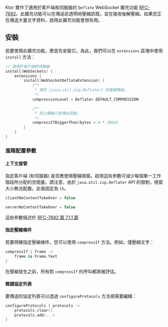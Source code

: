 [//]: # (title: WebSocket Deflate 擴充功能)

Ktor 實作了適用於客戶端和伺服器的 `Deflate` WebSocket 擴充功能 [RFC-7692](https://tools.ietf.org/html/rfc7692)。此擴充功能可以在傳送前透明地壓縮訊框，並在接收後解壓縮。如果您正在傳送大量文字資料，啟用此擴充功能會很有用。

## 安裝

若要使用此擴充功能，應首先安裝它。為此，我們可以在 `extensions` 區塊中使用 `install` 方法：

```kotlin
// 適用於客戶端和伺服器
install(WebSockets) {
    extensions {
        install(WebSocketDeflateExtension) {
            /**
             * 用於 [java.util.zip.Deflater] 的壓縮等級。
             */
            compressionLevel = Deflater.DEFAULT_COMPRESSION

            /**
             * 防止壓縮小型傳出訊框。
             */
            compressIfBiggerThan(bytes = 4 * 1024)
        }
    }
}
```

### 進階配置參數

#### 上下文接管

指定客戶端 (和伺服器) 是否應使用壓縮視窗。啟用這些參數可減少每個單一工作階段所分配的空間量。請注意，由於 `java.util.zip.Deflater` API 的限制，視窗大小無法配置。此值固定為 `15`。

```kotlin
clientNoContextTakeOver = false

serverNoContextTakeOver = false
```

這些參數描述於 [RFC-7692 第 7.1.1 節](https://tools.ietf.org/html/rfc7692#section-7.1.1)

#### 指定壓縮條件

若要明確指定壓縮條件，您可以使用 `compressIf` 方法。例如，僅壓縮文字：

```kotlin
compressIf { frame ->
    frame is Frame.Text
}
```
在壓縮發生之前，所有對 `compressIf` 的呼叫都將被評估。

#### 微調協定列表

要傳送的協定列表可以透過 `configureProtocols` 方法視需要編輯：

```kotlin
configureProtocols { protocols ->
    protocols.clear()
    protocols.add(...)
}